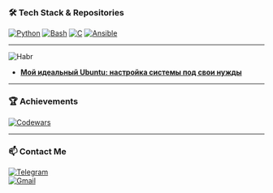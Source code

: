 ### 🛠 Tech Stack & Repositories
[![Python](https://img.shields.io/badge/Python-3776AB?style=flat-square&logo=python&logoColor=white)](https://github.com/pcade/python_library)
[![Bash](https://img.shields.io/badge/Bash-4EAA25?style=flat-square&logo=gnu-bash&logoColor=white)](https://github.com/pcade/bash_library)
[![C](https://img.shields.io/badge/C-A8B9CC?style=flat-square&logo=c&logoColor=white)](https://github.com/pcade/Cansi)
[![Ansible](https://img.shields.io/badge/Ansible-EE0000?style=flat-square&logo=ansible&logoColor=white)](https://github.com/pcade/ansible_library)

---
![Habr](https://img.shields.io/badge/📖_Habr_Article-65A3BE?style=for-the-badge)
- [**Мой идеальный Ubuntu: настройка системы под свои нужды**](https://habr.com/ru/companies/aquarius/articles/899068/)

---
### 🏆 Achievements
[![Codewars](https://www.codewars.com/users/pcade/badges/small)](https://www.codewars.com/users/pcade)  

---
### 📫 Contact Me
[![Telegram](https://img.shields.io/badge/Telegram-26A5E4?style=for-the-badge&logo=telegram)](https://t.me/gpcade)  
[![Gmail](https://img.shields.io/badge/Gmail-D14836?style=for-the-badge&logo=gmail&logoColor=white)](mailto:pahomovgrigorii@gmail.com)
